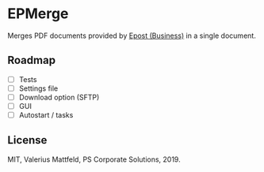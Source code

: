 # EPMerge

Merges PDF documents provided by [Epost (Business)](https://www.deutschepost.de/de/e/epost/geschaeftskunden/digitale-kopie.html) in a single document.

## Roadmap
- [ ] Tests
- [ ] Settings file
- [ ] Download option (SFTP)
- [ ] GUI
- [ ] Autostart / tasks

## License

MIT, Valerius Mattfeld, PS Corporate Solutions, 2019.
